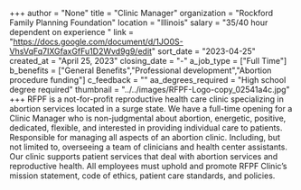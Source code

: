 +++
author = "None"
title = "Clinic Manager"
organization = "Rockford Family Planning Foundation"
location = "Illinois"
salary = "$35/$40 hour dependent on experience "
link = "https://docs.google.com/document/d/1JO0S-VhsVqFq7IXGfaxGfFu1D2Wvd9g9/edit"
sort_date = "2023-04-25"
created_at = "April 25, 2023"
closing_date = "-"
a_job_type = ["Full Time"]
b_benefits = ["General Benefits","Professional development","Abortion procedure funding"]
c_feedback = ""
aa_degrees_required = "High school degree required"
thumbnail = "../../images/RFPF-Logo-copy_02541a4c.jpg"
+++
RFPF is a not-for-profit reproductive health care clinic specializing in abortion services located in a surge state. We have a full-time opening for a Clinic Manager who is non-judgmental about abortion, energetic, positive, dedicated, flexible, and interested in providing individual care to patients. Responsible for managing all aspects of an abortion clinic. Including, but not limited to,  overseeing a team of clinicians and health center assistants. Our clinic supports patient services that deal with abortion services and reproductive health. All employees must uphold and promote RFPF Clinic’s mission statement, code of ethics, patient care standards, and policies. 
